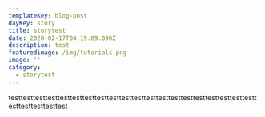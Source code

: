 ```yaml
---
templateKey: blog-post
dayKey: story
title: storytest
date: 2020-02-17T04:19:09.096Z
description: test
featuredimage: /img/tutorials.png
image: ''
category:
  - storytest
---
```

testtesttesttesttesttesttesttesttesttesttesttesttesttesttesttesttesttesttesttesttesttesttesttesttest
